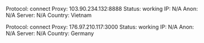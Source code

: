 Protocol: connect
Proxy: 103.90.234.132:8888
Status: working
IP: N/A
Anon: N/A
Server: N/A
Country: Vietnam

Protocol: connect
Proxy: 176.97.210.117:3000
Status: working
IP: N/A
Anon: N/A
Server: N/A
Country: Germany

